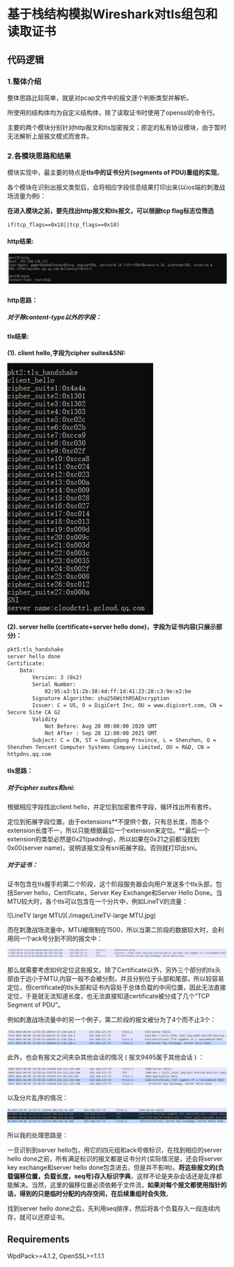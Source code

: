 # 基于栈结构模拟Wireshark对tls组包和读取证书

## 代码逻辑

### 1.整体介绍

整体思路比较简单，就是对pcap文件中的报文逐个判断类型并解析。

所使用的结构体均为自定义结构体，除了读取证书时使用了openssl的命令行。

主要的两个模块分别针对http报文和tls加密报文；原定的私有协议模块，由于暂时无法解析上层报文模式而舍弃。

### 2.各模块思路和结果

模块实现中，最主要的特点是**tls中的证书分片(segments of PDU)重组的实现**。

各个模块在识别出报文类型后，会将相应字段信息结果打印出来(以ios端的刺激战场流量为例)：

**在进入模块之前，要先找出http报文和tls报文，可以根据tcp flag标志位筛选**

```
if(tcp_flags==0x18||tcp_flags==0x10)
```

#### http结果:

##### ![http](./image/http.jpg)

#### http思路：

##### 对于除content-type以外的字段：

#### tls结果:

**(1). client hello,字段为cipher suites&SNI:**

![tls cilent-hello](./image/tls-cilent-hello.jpg)

**(2). server hello (certificate+server hello done)，字段为证书内容(只展示部分)：**

```
pkt5:tls_handshake
server hello done
Certificate:
    Data:
        Version: 3 (0x2)
        Serial Number:
            02:95:a3:51:2b:38:4d:ff:1d:41:23:28:c3:9e:e2:be
        Signature Algorithm: sha256WithRSAEncryption
        Issuer: C = US, O = DigiCert Inc, OU = www.digicert.com, CN = Secure Site CA G2
        Validity
            Not Before: Aug 28 00:00:00 2020 GMT
            Not After : Sep 28 12:00:00 2021 GMT
        Subject: C = CN, ST = Guangdong Province, L = Shenzhen, O = Shenzhen Tencent Computer Systems Company Limited, OU = R&D, CN = httpdns.qq.com
```

#### tls思路：

##### 对于cipher suites和sni:

根据相应字段找出client hello，并定位到加密套件字段，循环找出所有套件。

定位到拓展字段位置。由于extensions**不提供个数，只有总长度，而各个extension长度不一，所以只能根据最后一个extension来定位。**最后一个extension的类型必然是0x21(padding)，所以如果在0x21之前都没找到0x00(server name)，说明该报文没有sni拓展字段。否则就打印出sni。

##### 对于证书：

证书包含在tls握手的第二个阶段，这个阶段服务器会向用户发送多个tls头部，包括Server hello，Certificate，Server Key Exchange和Server Hello Done。当MTU较大时，各个tls可以包含在一个分片中，例如LineTV的流量：

![LineTV large MTU](./image/LineTV-large MTU.jpg)

而在刺激战场流量中，MTU被限制在1500，所以当第二阶段的数据较大时，会利用同一个ack号分到不同的报文中：

![tls server-hello1](./image/tls-server-hello1.jpg)

那么就需要考虑如何定位这些报文。除了Certificate以外，另外三个部分的tls头部由于远小于MTU,内容一般不会被分割，并且分别位于头部和尾部，所以较容易定位，但certificate的tls头部和证书内容处于总体负载的中间位置，因此无法直接定位，于是就无法知道长度，也无法直接知道certificate被分成了几个“TCP Segment of PDU”。

例如刺激战场流量中的另一个例子，第二阶段的报文被分为了4个而不止3个：

![tls server-hello2](./image/tls-server-hello2.jpg)

此外，也会有报文之间夹杂其他会话的情况 ( 报文9495属于其他会话 ) ：

![tls server-hello3](./image/tls-server-hello3.jpg)

以及分片乱序的情况：

![tls server-hello outoforder](./image/tls-server-hello-outoforder.jpg)

所以我的处理思路是：

一旦识别到server hello包，用它的四元组和ack号做标识，在找到相应的server hello done之前，所有满足标识的报文都是证书分片(实际情况是，还会将server key exchange和server hello done包含进去，但是并不影响)。**将这些报文的{负载偏移位置，负载长度，seq号}存入标识字典**，这样不论是夹杂会话还是乱序都能解决。当然，这里的偏移位置必须依赖于文件流，**如果对每个报文都使用指针的话，得到的只是临时分配的内存空间，在后续重组时会失效**。

找到server hello done之后，先利用seq排序，然后将各个负载存入一段连续内存，就可以还原证书。

## Requirements

WpdPack>=4.1.2,  OpenSSL>=1.1.1

